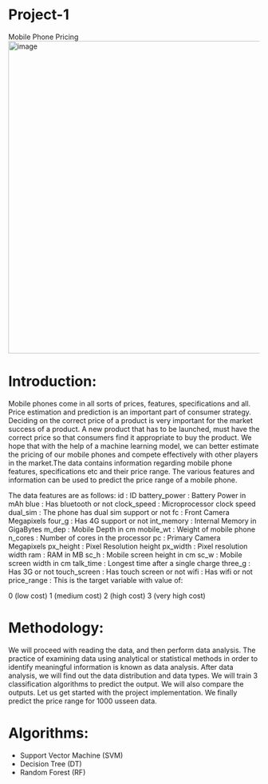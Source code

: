 # Project-1
Mobile Phone Pricing
<img width="961" height="626" alt="image" src="https://github.com/user-attachments/assets/5ce9d006-a7ae-4120-9d52-e20a451b6e28" />


# Introduction:
Mobile phones come in all sorts of prices, features, specifications and all. Price estimation and prediction is an important part of consumer strategy. Deciding on the correct price of a product is very important for the market success of a product. A new product that has to be launched, must have the correct price so that consumers find it appropriate to buy the product. We hope that with the help of a machine learning model, we can better estimate the pricing of our mobile phones and compete effectively with other players in the market.The data contains information regarding mobile phone features, specifications etc and their price range. The various features and information can be used to predict the price range of a mobile phone.

The data features are as follows:
id : ID
battery_power : Battery Power in mAh
blue : Has bluetooth or not
clock_speed : Microprocessor clock speed
dual_sim : The phone has dual sim support or not
fc : Front Camera Megapixels
four_g : Has 4G support or not
int_memory : Internal Memory in GigaBytes
m_dep : Mobile Depth in cm
mobile_wt : Weight of mobile phone
n_cores : Number of cores in the processor
pc : Primary Camera Megapixels
px_height : Pixel Resolution height
px_width : Pixel resolution width
ram : RAM in MB
sc_h : Mobile screen height in cm
sc_w : Mobile screen width in cm
talk_time : Longest time after a single charge
three_g : Has 3G or not
touch_screen : Has touch screen or not
wifi : Has wifi or not
price_range : This is the target variable with value of:

0 (low cost)
1 (medium cost)
2 (high cost)
3 (very high cost)

# Methodology:
We will proceed with reading the data, and then perform data analysis. The practice of examining data using analytical or statistical methods in order to identify meaningful information is known as data analysis. After data analysis, we will find out the data distribution and data types. We will train 3 classification algorithms to predict the output. We will also compare the outputs. Let us get started with the project implementation. We finally predict the price range for 1000 usseen data.

# Algorithms:
-  Support Vector Machine (SVM)
-  Decision Tree (DT)
-  Random Forest (RF)
